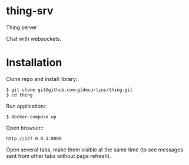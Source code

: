 # thing-srv
Thing server

Chat with websockets.

Installation
============

Clone repo and install library::

    $ git clone git@github.com:gldecurtins/thing.git
    $ cd thing

Run application::

    $ docker-compose up

Open browser::

    http://127.0.0.1:8000

Open several tabs, make them visible at the same time (to see messages sent from other tabs
without page refresh).

